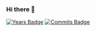 ### Hi there 👋

<!--
**ammarjussa/ammarjussa** is a ✨ _special_ ✨ repository because its `README.md` (this file) appears on your GitHub profile.

Here are some ideas to get you started:

- 🔭 I’m currently working on ...
- 🌱 I’m currently learning ...
- 👯 I’m looking to collaborate on ...
- 🤔 I’m looking for help with ...
- 💬 Ask me about ...
- 📫 How to reach me: ...
- 😄 Pronouns: ...
- ⚡ Fun fact: ...
-->

[![Years Badge](https://badges.pufler.dev/years/ammarjussa)](https://badges.pufler.dev)
[![Commits Badge](https://badges.pufler.dev/commits/monthly/ammarjussa)](https://badges.pufler.dev)



